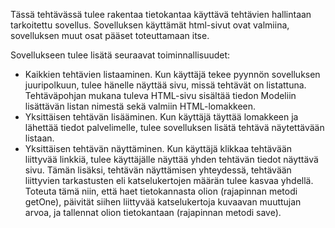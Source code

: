 Tässä tehtävässä tulee rakentaa tietokantaa käyttävä tehtävien hallintaan tarkoitettu sovellus. Sovelluksen 
käyttämät html-sivut ovat valmiina, sovelluksen muut osat pääset toteuttamaan itse.

Sovellukseen tulee lisätä seuraavat toiminnallisuudet:

- Kaikkien tehtävien listaaminen. Kun käyttäjä tekee pyynnön sovelluksen juuripolkuun, tulee hänelle näyttää 
sivu, 
missä tehtävät on listattuna. Tehtäväpohjan mukana tuleva HTML-sivu sisältää tiedon Modeliin lisättävän listan 
nimestä sekä valmiin HTML-lomakkeen.
- Yksittäisen tehtävän lisääminen. Kun käyttäjä täyttää lomakkeen ja lähettää tiedot palvelimelle, tulee 
sovelluksen lisätä tehtävä näytettävään listaan.
- Yksittäisen tehtävän näyttäminen. Kun käyttäjä klikkaa tehtävään liittyvää linkkiä, tulee käyttäjälle näyttää 
yhden tehtävän tiedot näyttävä sivu. Tämän lisäksi, tehtävän näyttämisen yhteydessä, tehtävään liittyvien 
tarkastusten eli katselukertojen määrän tulee kasvaa yhdellä. Toteuta tämä niin, että haet tietokannasta olion 
(rajapinnan metodi getOne), päivität siihen liittyvää katselukertoja kuvaavan muuttujan arvoa, ja tallennat 
olion tietokantaan (rajapinnan metodi save).
